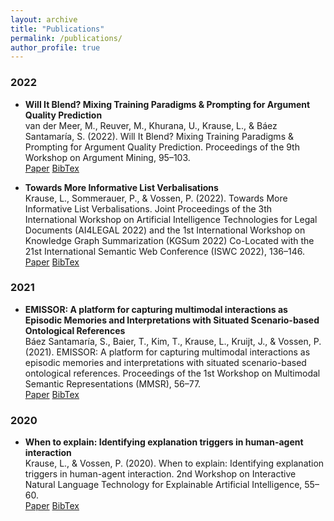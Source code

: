 ```yaml
---
layout: archive
title: "Publications"
permalink: /publications/
author_profile: true
---
```

### 2022
* **Will It Blend? Mixing Training Paradigms & Prompting for Argument Quality Prediction** \
  van der Meer, M., Reuver, M., Khurana, U., Krause, L., & Báez Santamaría, S. (2022). Will It Blend? Mixing Training 
  Paradigms & Prompting for Argument Quality Prediction. Proceedings of the 9th Workshop on Argument Mining, 95–103. \
  [Paper](https://aclanthology.org/2022.argmining-1.8.pdf)
  [BibTex](https://aclanthology.org/2022.argmining-1.8.bib)

* **Towards More Informative List Verbalisations** \
  Krause, L., Sommerauer, P., & Vossen, P. (2022). Towards More Informative List Verbalisations. Joint Proceedings 
  of the 3th International Workshop on Artificial Intelligence Technologies for Legal Documents (AI4LEGAL 2022) and the 
  1st International Workshop on Knowledge Graph Summarization (KGSum 2022) Co-Located with the 21st International 
  Semantic Web Conference (ISWC 2022), 136–146. \
  [Paper](https://ceur-ws.org/Vol-3257/paper14.pdf)
  [BibTex]()


### 2021
* **EMISSOR: A platform for capturing multimodal interactions as Episodic Memories and Interpretations with Situated 
  Scenario-based Ontological References** \
  Báez Santamaría, S., Baier, T., Kim, T., Krause, L., Kruijt, J., & Vossen, P. (2021). EMISSOR: A platform for 
  capturing multimodal interactions as episodic memories and interpretations with situated scenario-based ontological 
  references. Proceedings of the 1st Workshop on Multimodal Semantic Representations (MMSR), 56–77. \
  [Paper](https://iwcs2021.github.io/proceedings/mmsr/pdf/2021.mmsr-1.6.pdf) 
  [BibTex](https://iwcs2021.github.io/proceedings/mmsr/bib/2021.mmsr-1.6.bib)

### 2020
* **When to explain: Identifying explanation triggers in human-agent
interaction** \
  Krause, L., & Vossen, P. (2020). When to explain: Identifying explanation triggers in human-agent interaction. 
  2nd Workshop on Interactive Natural Language Technology for Explainable Artificial Intelligence, 55–60. \
  [Paper](https://www.aclweb.org/anthology/2020.nl4xai-1.12.pdf) 
  [BibTex](https://www.aclweb.org/anthology/2020.nl4xai-1.12.bib)
